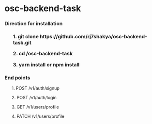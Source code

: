 # osc-backend-task

<h3>Direction for installation<h3>
<ol>1. git clone https://github.com/rj7shakya/osc-backend-task.git</ol>
<ol>2. cd /osc-backend-task </ol>
<ol>3. yarn install or npm install</ol>

<h3>End points</h3>
<ol>1. POST /v1/auth/signup </ol>
<ol>2. POST /v1/auth/login </ol>
<ol>3. GET /v1/users/profile </ol>
<ol>4. PATCH /v1/users/profile </ol>
